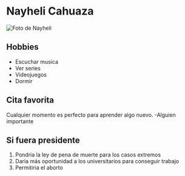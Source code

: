 # Nayheli Cahuaza

![Foto de Nayheli](https://www.google.com/url?sa=i&source=images&cd=&ved=2ahUKEwjOtsiw8K_lAhVpoFkKHcopCtsQjRx6BAgBEAQ&url=https%3A%2F%2Fwww.pinclipart.com%2Fpindetail%2FimRRmw_gravity-falls-and-la-danza-mabel-image-gravity%2F&psig=AOvVaw1vEjVk3wU7rg3GY5RvKaMp&ust=1571834049958671 "Foto de Nayheli")

## Hobbies

* Escuchar musica
* Ver series
* Videojuegos
* Dormir

## Cita favorita

Cualquier momento es perfecto para aprender algo nuevo. -Alguien importante

## Si fuera presidente

1. Pondria la ley de pena de muerte para los casos extremos
2. Daria más oportunidad a los universitarios para conseguir trabajo
3. Permitiria el aborto 